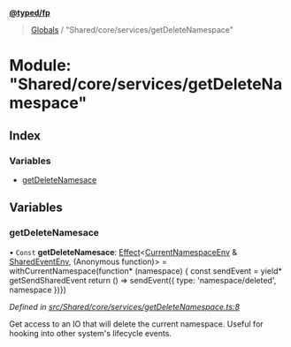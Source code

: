 **[@typed/fp](../README.md)**

> [Globals](../globals.md) / "Shared/core/services/getDeleteNamespace"

# Module: "Shared/core/services/getDeleteNamespace"

## Index

### Variables

* [getDeleteNamesace](_shared_core_services_getdeletenamespace_.md#getdeletenamesace)

## Variables

### getDeleteNamesace

• `Const` **getDeleteNamesace**: [Effect](_effect_effect_.effect.md)\<[CurrentNamespaceEnv](../interfaces/_shared_core_services_currentnamespaceenv_.currentnamespaceenv.md) & [SharedEventEnv](../interfaces/_shared_core_events_sharedeventenv_.sharedeventenv.md), (Anonymous function)> = withCurrentNamespace(function* (namespace) { const sendEvent = yield* getSendSharedEvent return () => sendEvent({ type: 'namespace/deleted', namespace })})

*Defined in [src/Shared/core/services/getDeleteNamespace.ts:8](https://github.com/TylorS/typed-fp/blob/559f273/src/Shared/core/services/getDeleteNamespace.ts#L8)*

Get access to an IO that will delete the current namespace. Useful for
hooking into other system's lifecycle events.
